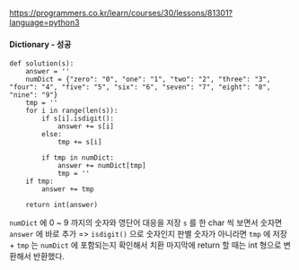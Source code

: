 https://programmers.co.kr/learn/courses/30/lessons/81301?language=python3

#### Dictionary - 성공
```
def solution(s):
    answer = ''
    numDict = {"zero": "0", "one": "1", "two": "2", "three": "3", "four": "4", "five": "5", "six": "6", "seven": "7", "eight": "8", "nine": "9"}
    tmp = ''
    for i in range(len(s)):
        if s[i].isdigit():
            answer += s[i]
        else:
            tmp += s[i]
            
        if tmp in numDict:
            answer += numDict[tmp]
            tmp = ''
    if tmp:
        answer += tmp
            
    return int(answer)
```
`numDict` 에 0 ~ 9 까지의 숫자와 영단어 대응을 저장
`s` 를 한 char 씩 보면서 숫자면 `answer` 에 바로 추가
=> `isdigit()` 으로 숫자인지 판별
숫자가 아니라면 `tmp` 에 저장 + `tmp` 는 `numDict` 에 포함되는지 확인해서 치환
마지막에 return 할 때는 int 형으로 변환해서 반환했다.